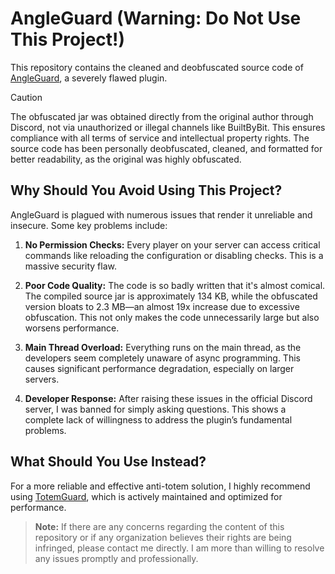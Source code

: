 # AngleGuard (Warning: Do Not Use This Project!)

This repository contains the cleaned and deobfuscated source code
of [AngleGuard](https://builtbybit.com/resources/angleguard-anti-cw-anti-auto-totem.45856/), a severely flawed plugin.

> [!CAUTION]
> The obfuscated jar was obtained directly from the original author through Discord, not via unauthorized or illegal
> channels like BuiltByBit. This ensures compliance with all terms of service and intellectual property rights.
> The source code has been personally deobfuscated, cleaned, and formatted for better readability, as the original was
> highly obfuscated.

## Why Should You Avoid Using This Project?

AngleGuard is plagued with numerous issues that render it unreliable and insecure. Some key problems include:

1. **No Permission Checks:** Every player on your server can access critical commands like reloading the configuration
   or disabling checks. This is a massive security flaw.

2. **Poor Code Quality:** The code is so badly written that it's almost comical. The compiled source jar is
   approximately 134 KB, while the obfuscated version bloats to 2.3 MB—an almost 19x increase due to excessive
   obfuscation. This not only makes the code unnecessarily large but also worsens performance.

3. **Main Thread Overload:** Everything runs on the main thread, as the developers seem completely unaware of async
   programming. This causes significant performance degradation, especially on larger servers.

4. **Developer Response:** After raising these issues in the official Discord server, I was banned for simply asking
   questions. This shows a complete lack of willingness to address the plugin’s fundamental problems.

## What Should You Use Instead?

For a more reliable and effective anti-totem solution, I highly recommend
using [TotemGuard](https://github.com/Bram1903/TotemGuard), which is actively maintained and optimized for performance.

> **Note:** If there are any concerns regarding the content of this repository or if any organization believes their
> rights are being infringed, please contact me directly. I am more than willing to resolve any issues promptly and
> professionally.
